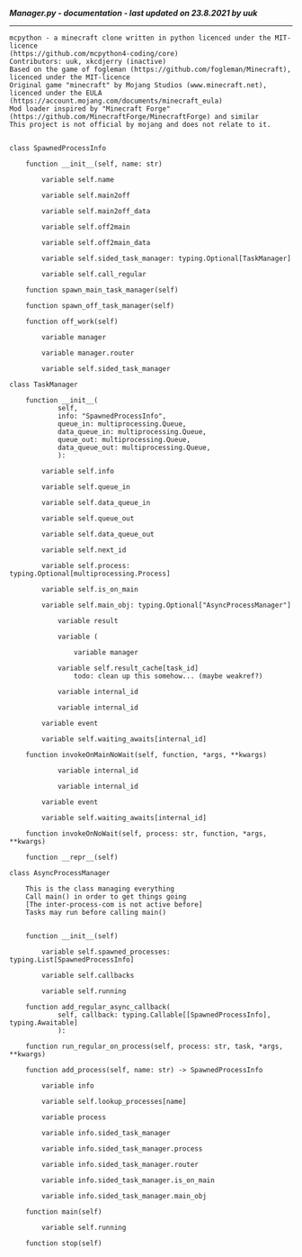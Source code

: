 ***Manager.py - documentation - last updated on 23.8.2021 by uuk***
___

    mcpython - a minecraft clone written in python licenced under the MIT-licence 
    (https://github.com/mcpython4-coding/core)
    Contributors: uuk, xkcdjerry (inactive)
    Based on the game of fogleman (https://github.com/fogleman/Minecraft), licenced under the MIT-licence
    Original game "minecraft" by Mojang Studios (www.minecraft.net), licenced under the EULA
    (https://account.mojang.com/documents/minecraft_eula)
    Mod loader inspired by "Minecraft Forge" (https://github.com/MinecraftForge/MinecraftForge) and similar
    This project is not official by mojang and does not relate to it.


    class SpawnedProcessInfo

        function __init__(self, name: str)

            variable self.name

            variable self.main2off

            variable self.main2off_data

            variable self.off2main

            variable self.off2main_data

            variable self.sided_task_manager: typing.Optional[TaskManager]

            variable self.call_regular

        function spawn_main_task_manager(self)

        function spawn_off_task_manager(self)

        function off_work(self)

            variable manager

            variable manager.router

            variable self.sided_task_manager

    class TaskManager

        function __init__(
                self,
                info: "SpawnedProcessInfo",
                queue_in: multiprocessing.Queue,
                data_queue_in: multiprocessing.Queue,
                queue_out: multiprocessing.Queue,
                data_queue_out: multiprocessing.Queue,
                ):

            variable self.info

            variable self.queue_in

            variable self.data_queue_in

            variable self.queue_out

            variable self.data_queue_out

            variable self.next_id

            variable self.process: typing.Optional[multiprocessing.Process]

            variable self.is_on_main

            variable self.main_obj: typing.Optional["AsyncProcessManager"]

                variable result

                variable (

                    variable manager

                variable self.result_cache[task_id]
                    todo: clean up this somehow... (maybe weakref?)

                variable internal_id

                variable internal_id

            variable event

            variable self.waiting_awaits[internal_id]

        function invokeOnMainNoWait(self, function, *args, **kwargs)

                variable internal_id

                variable internal_id

            variable event

            variable self.waiting_awaits[internal_id]

        function invokeOnNoWait(self, process: str, function, *args, **kwargs)

        function __repr__(self)

    class AsyncProcessManager
        
        This is the class managing everything
        Call main() in order to get things going
        [The inter-process-com is not active before]
        Tasks may run before calling main()


        function __init__(self)

            variable self.spawned_processes: typing.List[SpawnedProcessInfo]

            variable self.callbacks

            variable self.running

        function add_regular_async_callback(
                self, callback: typing.Callable[[SpawnedProcessInfo], typing.Awaitable]
                ):

        function run_regular_on_process(self, process: str, task, *args, **kwargs)

        function add_process(self, name: str) -> SpawnedProcessInfo

            variable info

            variable self.lookup_processes[name]

            variable process

            variable info.sided_task_manager

            variable info.sided_task_manager.process

            variable info.sided_task_manager.router

            variable info.sided_task_manager.is_on_main

            variable info.sided_task_manager.main_obj

        function main(self)

            variable self.running

        function stop(self)